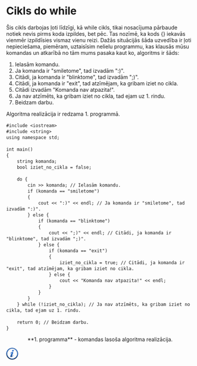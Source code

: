 # Cikls do while

Šis cikls darbojas ļoti līdzīgi, kā while cikls, tikai nosacījuma pārbaude notiek nevis pirms koda izpildes, bet pēc. Tas nozīmē, ka kods \{\} iekavās vienmēr izpildīsies vismaz vienu reizi. Dažās situācijās šāda uzvedība ir ļoti nepieciešama, piemēram, uztaisīsim nelielu programmu, kas klausās mūsu komandas un atkarībā no tām mums pasaka kaut ko, algoritms ir šāds:

1. Ielasām komandu.
1. Ja komanda ir "smiletome", tad izvadām ":)".
1. Citādi, ja komanda ir "blinktome", tad izvadām ";)".
1. Citādi, ja komanda ir "exit", tad atzīmējam, ka gribam iziet no cikla.
1. Citādi izvadām "Komanda nav atpazita!".
1. Ja nav atzīmēts, ka gribam iziet no cikla, tad ejam uz 1. rindu.
1. Beidzam darbu.


Algoritma realizācija ir redzama 1. programmā.

```
#include <iostream>
#include <string>
using namespace std;

int main()
{
    string komanda;
    bool iziet_no_cikla = false;

    do {
        cin >> komanda; // Ielasām komandu.
        if (komanda == "smiletome")
        {
            cout << ":)" << endl; // Ja komanda ir "smiletome", tad izvadām ":)".
        } else {
            if (komanda == "blinktome")
            {
                cout << ";)" << endl; // Citādi, ja komanda ir "blinktome", tad izvadām ";)".
            } else {
                if (komanda == "exit")
                {
                    iziet_no_cikla = true; // Citādi, ja komanda ir "exit", tad atzīmējam, ka gribam iziet no cikla.
                } else {
                    cout << "Komanda nav atpazita!" << endl;
                }
            }
        }
    } while (!iziet_no_cikla); // Ja nav atzīmēts, ka gribam iziet no cikla, tad ejam uz 1. rindu.

    return 0; // Beidzam darbu.
}
```

<center>
**1. programma** - komandas lasoša algoritma realizācija.
</center>

<a href="http://www.cplusplus.com/doc/tutorial/control/" target="_blank">![Vairāk informācija](/media/theory/information.png)</a>